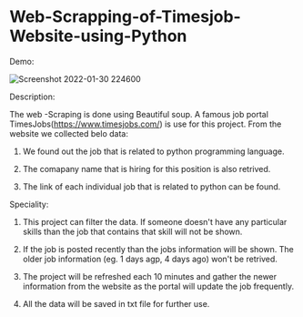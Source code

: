 # Web-Scrapping-of-Timesjob-Website-using-Python


Demo:


![Screenshot 2022-01-30 224600](https://user-images.githubusercontent.com/61627644/151708792-5a533df3-40d1-43e2-b122-f78490c3dc4e.png)


Description:

The web -Scraping is done using Beautiful soup. A famous job portal TimesJobs(https://www.timesjobs.com/) is use for this project. From the website we collected belo data:

1. We found out the job that is related to python programming language.

2. The comapany name that is hiring for this position is also retrived.

3. The link of each individual job that is related to python can be found.


Speciality:

1. This project can filter the data. If someone doesn't have any particular skills than the job that contains that skill will not be shown.

2. If the job is posted recently than the jobs information will be shown. The older job information (eg. 1 days agp, 4 days ago) won't be retrived.

3. The project will be refreshed each 10 minutes and gather the newer information from the website as the portal will update the job frequently.

4. All the data will be saved in txt file for further use.


